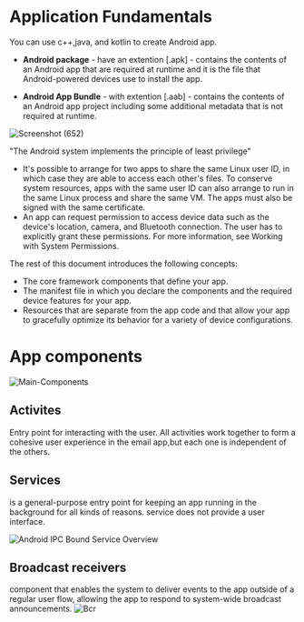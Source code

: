 # Application Fundamentals 

You can use c++,java, and kotlin to create Android app.
- **Android package** 
        - have an extention [.apk]
        - contains the contents of an Android app that are required at runtime and it is the file that Android-powered devices use to install the app.

-  **Android App Bundle**
        - with extention [.aab]
        - contains the contents of an Android app project including some additional metadata that is not required at runtime.

![Screenshot (652)](https://user-images.githubusercontent.com/97829483/165721220-479ed3c7-ca37-4ca3-8c88-3d94c0ce8791.png)


"The Android system implements the principle of least privilege"
 - It's possible to arrange for two apps to share the same Linux user ID, in which case they are able to access each other's files. To conserve system resources, apps with the same user ID can also arrange to run in the same Linux process and share the same VM. The apps must also be signed with the same certificate.
 - An app can request permission to access device data such as the device's location, camera, and Bluetooth connection. The user has to explicitly grant these permissions. For more information, see Working with System Permissions.

The rest of this document introduces the following concepts:

 - The core framework components that define your app.
 - The manifest file in which you declare the components and the required device features for your app.
 - Resources that are separate from the app code and that allow your app to gracefully optimize its behavior for a variety of device configurations.

# App components

![Main-Components](https://user-images.githubusercontent.com/97829483/165721494-fe1bbaa6-7962-4ec4-bf2e-c414b4ce38fe.jpg)
 ## Activites
 Entry point for interacting with the user.
 All  activities work together to form a cohesive user experience in the email app,but each one is independent of the others.

## Services
 is a general-purpose entry point for keeping an app running in the background for all kinds of reasons.
 service does not provide a user interface.
 
 ![Android IPC Bound Service Overview](https://user-images.githubusercontent.com/97829483/165728631-ee26bdda-eb93-48d7-8979-56372daf782a.jpg)
## Broadcast receivers
component that enables the system to deliver events to the app outside of a regular user flow, allowing the app to respond to system-wide broadcast announcements. 
 ![Bcr](https://image.slidesharecdn.com/6-151015024415-lva1-app6891/95/android-broadcast-receiver-3-638.jpg?cb=1477993095)
